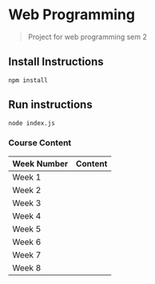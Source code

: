 # Web Programming
> Project for web programming sem 2 

## Install Instructions
`npm install`

## Run instructions
`node index.js`

### Course Content
| Week Number | Content |
|-------------|---------|
| Week 1      |         |
| Week 2      |         |
| Week 3      |         |
| Week 4      |         |
| Week 5      |         |
| Week 6      |         |
| Week 7      |         |
| Week 8      |         |
